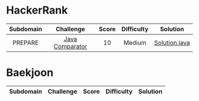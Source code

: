 # HackerRank

|          Subdomain          |                                                        Challenge                                                         | Score  | Difficulty |                                                     Solution                                                      |
|:---------------------------:|:------------------------------------------------------------------------------------------------------------------------:|:------:|:----------:|:-----------------------------------------------------------------------------------------------------------------:|
|         PREPARE	          | [Java Comparator](https://www.hackerrank.com/challenges/java-comparator/problem)                                         |   10   |    Medium  | [Solution.java](HackerRank/Java%20Comparator/Solution.java)                    		                           |


# Baekjoon 

|          Subdomain          |                                                        Challenge                                                         | Score  | Difficulty |                                                     Solution                                                      |
|:---------------------------:|:------------------------------------------------------------------------------------------------------------------------:|:------:|:----------:|:-----------------------------------------------------------------------------------------------------------------:|